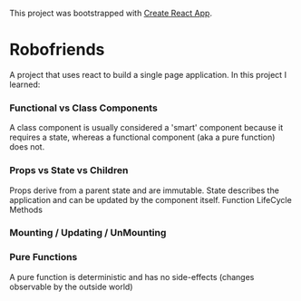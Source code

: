 This project was bootstrapped with [Create React App](https://github.com/facebook/create-react-app).

# Robofriends
A project that uses react to build a single page application. In this project I learned:

### Functional vs Class Components
A class component is usually considered a 'smart' component because it requires a state,
whereas a functional component (aka a pure function) does not.

### Props vs State vs Children
Props derive from a parent state and are immutable. State describes the application and can be updated by the component itself.
Function LifeCycle Methods

### Mounting / Updating / UnMounting

### Pure Functions
A pure function is deterministic and has no side-effects (changes observable by the outside world)

